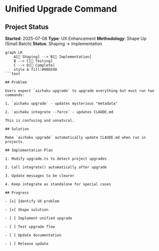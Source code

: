 # Unified Upgrade Command

## Project Status

**Started**: 2025-07-08 **Type**: UX Enhancement **Methodology**: Shape Up
(Small Batch) **Status**: Shaping → Implementation

````mermaid
graph LR
    A[🌱 Shaping] --> B[🌿 Implementation]
    B --> C[🌳 Testing]
    C --> D[🍃 Complete]
    style A fill:#90EE90
```text

## Problem

Users expect `aichaku upgrade` to upgrade everything but must run two commands:

1. `aichaku upgrade` - updates mysterious "metadata"

2. `aichaku integrate --force` - updates CLAUDE.md

This is confusing and unnatural.

## Solution

Make `aichaku upgrade` automatically update CLAUDE.md when run in projects.

## Implementation Plan

1. Modify upgrade.ts to detect project upgrades

2. Call integrate() automatically after upgrade

3. Update messages to be clearer

4. Keep integrate as standalone for special cases

## Progress

- [x] Identify UX problem

- [x] Shape solution

- [ ] Implement unified upgrade

- [ ] Test upgrade flow

- [ ] Update documentation

- [ ] Release update
````

